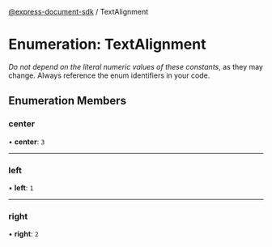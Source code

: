 [@express-document-sdk](../overview.md) / TextAlignment

# Enumeration: TextAlignment

<InlineAlert slots="text" variant="warning"/>

_Do not depend on the literal numeric values of these constants_, as they may change. Always reference the enum identifiers in your code.

## Enumeration Members

### center

• **center**: `3`

<hr />

### left

• **left**: `1`

<hr />

### right

• **right**: `2`
